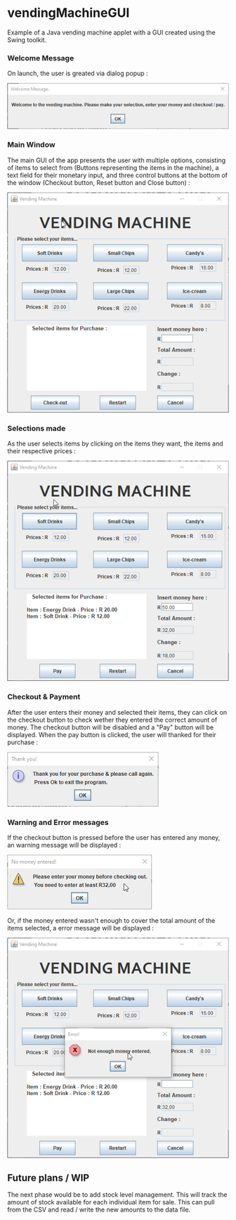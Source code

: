 # vendingMachineGUI
Example of a Java vending machine applet with a GUI created using the Swing toolkit.

### Welcome Message
On launch, the user is greated via dialog popup : 

![GitHub Logo](/ReadMe_Images/welcome.png)

### Main Window
The main GUI of the app presents the user with multiple options, consisting of items to select from (Buttons representing the items in the
machine), a text field for their monetary input, and three control buttons at the bottom of the window (Checkout button, Reset button and 
Close button) : 

![GitHub Logo](/ReadMe_Images/main-GUI.png)

### Selections made
As the user selects items by clicking on the items they want, the items and their respective prices :

![GitHub Logo](/ReadMe_Images/selected.png)

### Checkout & Payment
After the user enters their money and selected their items, they can click on the checkout button to check wether they entered the correct 
amount of money. The checkout button will be disabled and a "Pay" button will be displayed. When the pay button is clicked, the user will 
thanked for their purchase : 

![GitHub Logo](/ReadMe_Images/thank-you.png)

### Warning and Error messages
If the checkout button is pressed before the user has entered any money, an warning message will be displayed : 

![GitHub Logo](/ReadMe_Images/no-money.png)

Or, if the money entered wasn't enough to cover the total amount of the items selected, a error message will be displayed : 

![GitHub Logo](/ReadMe_Images/error.png)

## Future plans / WIP
The next phase would be to add stock level management. This will track the amount of stock available for each individual item for sale.
This can pull from the CSV and read / write the new amounts to the data file.
